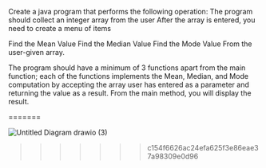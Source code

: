 Create a java program that performs the following operation:
The program should collect an integer array from the user
After the array is entered, you need to create a menu of items

Find the Mean Value 
Find the Median Value 
Find the Mode Value 
From the user-given array. 

The program should have a minimum of 3 functions apart from the main function; each of the functions implements the Mean, Median, and Mode computation by accepting the array user has entered as a parameter and returning the value as a result. From the main method, you will display the result.





=======

![Untitled Diagram drawio (3)](https://user-images.githubusercontent.com/115824939/219315016-2c2e1506-d2ef-4a0d-a37f-dd805507fcd0.png)
>>>>>>> c154f6626ac24efa625f3e86eae37a98309e0d96



